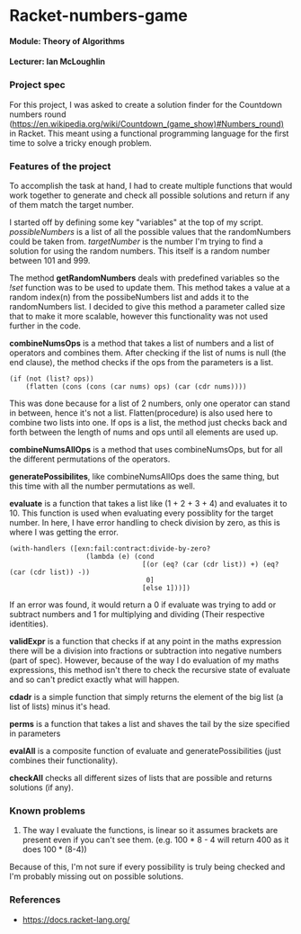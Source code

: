 # Racket-numbers-game
#### Module: Theory of Algorithms

#### Lecturer: Ian McLoughlin
### Project spec
For this project, I was asked to create a solution finder for the Countdown numbers round (https://en.wikipedia.org/wiki/Countdown_(game_show)#Numbers_round) in Racket. This meant using a functional programming language for the first time to solve a tricky enough problem.

### Features of the project
To accomplish the task at hand, I had to create multiple functions that would work together to generate and check all possible solutions and return if any of them match the target number.

I started off by defining some key "variables" at the top of my script.
*possibleNumbers* is a list of all the possible values that the randomNumbers could be taken from.
*targetNumber* is the number I'm trying to find a solution for using the random numbers. This itself is a random number between 101 and 999.

The method **getRandomNumbers** deals with predefined variables so the *!set* function was to be used to update them.
This method takes a value at a random index(n) from the possibeNumbers list and adds it to the randomNumbers list.
I decided to give this method a parameter called size that to make it more scalable, however this functionality was not used further in the code.

**combineNumsOps** is a method that takes a list of numbers and a list of operators and combines them.
After checking if the list of nums is null (the end clause), the method checks if the ops from the parameters is a list.
```racket
(if (not (list? ops))
    (flatten (cons (cons (car nums) ops) (car (cdr nums)))) 
```
This was done because for a list of 2 numbers, only one operator can stand in between, hence it's not a list.
Flatten(procedure) is also used here to combine two lists into one.
If ops is a list, the method just checks back and forth between the length of nums and ops until all elements are used up.

**combineNumsAllOps** is a method that uses combineNumsOps, but for all the different permutations of the operators.

**generatePossibilites**, like combineNumsAllOps does the same thing, but this time with all the number permutations as well.

**evaluate** is a function that takes a list like (1 + 2 + 3 + 4) and evaluates it to 10. This function is used when evaluating every possiblity for the target number.
In here, I have error handling to check division by zero, as this is where I was getting the error.
```racket
(with-handlers ([exn:fail:contract:divide-by-zero?
                   (lambda (e) (cond
                                 [(or (eq? (car (cdr list)) +) (eq? (car (cdr list)) -))
                                  0]
                                 [else 1]))])
```
If an error was found, it would return a 0 if evaluate was trying to add or subtract numbers and 1 for multiplying and dividing  (Their respective identities).


**validExpr** is a function that checks if at any point in the maths expression there will be a division into fractions or subtraction into negative numbers (part of spec).
However, because of the way I do evaluation of my maths expressions, this method isn't there to check the recursive state of evaluate and so can't predict exactly what will happen.

**cdadr** is a simple function that simply returns the element of the big list (a list of lists) minus it's head.

**perms** is a function that takes a list and shaves the tail by the size specified in parameters

**evalAll** is a composite function of evaluate and generatePossibilities (just combines their functionality).

**checkAll** checks all different sizes of lists that are possible and returns solutions (if any).


### Known problems
1. The way I evaluate the functions, is linear so it assumes brackets are present even if you can't see them. (e.g. 100 * 8 - 4 will return 400 as it does 100 * (8-4))

Because of this, I'm not sure if every possibility is truly being checked and I'm probably missing out on possible solutions.

### References
* https://docs.racket-lang.org/
